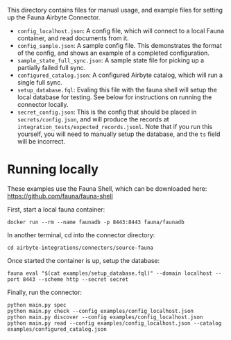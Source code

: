 This directory contains files for manual usage, and example files for setting up the Fauna Airbyte
Connector.

- `config_localhost.json`: A config file, which will connect to a local Fauna container, and read
  documents from it.
- `config_sample.json`: A sample config file. This demonstrates the format of the config, and shows
  an example of a completed configuration.
- `sample_state_full_sync.json`: A sample state file for picking up a partially failed full sync.
- `configured_catalog.json`: A configured Airbyte catalog, which will run a single full sync.
- `setup_database.fql`: Evaling this file with the fauna shell will setup the local database for
  testing. See below for instructions on running the connector locally.
- `secret_config.json`: This is the config that should be placed in `secrets/config.json`, and will
  produce the records at `integration_tests/expected_records.jsonl`. Note that if you run this
  yourself, you will need to manually setup the database, and the `ts` field will be incorrect.

# Running locally

These examples use the Fauna Shell, which can be downloaded here:
https://github.com/fauna/fauna-shell

First, start a local fauna container:

```
docker run --rm --name faunadb -p 8443:8443 fauna/faunadb
```

In another terminal, cd into the connector directory:

```
cd airbyte-integrations/connectors/source-fauna
```

Once started the container is up, setup the database:

```
fauna eval "$(cat examples/setup_database.fql)" --domain localhost --port 8443 --scheme http --secret secret
```

Finally, run the connector:

```
python main.py spec
python main.py check --config examples/config_localhost.json
python main.py discover --config examples/config_localhost.json
python main.py read --config examples/config_localhost.json --catalog examples/configured_catalog.json
```
